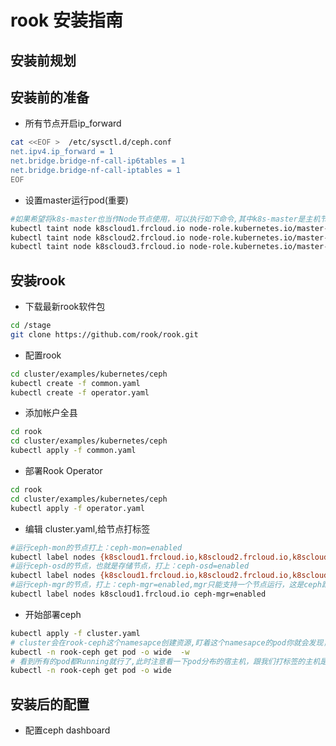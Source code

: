 # rook 安装指南



## 安装前规划



## 安装前的准备


+ 所有节点开启ip_forward
``` bash
cat <<EOF >  /etc/sysctl.d/ceph.conf
net.ipv4.ip_forward = 1
net.bridge.bridge-nf-call-ip6tables = 1
net.bridge.bridge-nf-call-iptables = 1
EOF
```

+ 设置master运行pod(重要)

``` bash
#如果希望将k8s-master也当作Node节点使用，可以执行如下命令,其中k8s-master是主机节点hostname：
kubectl taint node k8scloud1.frcloud.io node-role.kubernetes.io/master-
kubectl taint node k8scloud2.frcloud.io node-role.kubernetes.io/master-
kubectl taint node k8scloud3.frcloud.io node-role.kubernetes.io/master-
```

## 安装rook

+ 下载最新rook软件包
``` bash
cd /stage
git clone https://github.com/rook/rook.git

```
+ 配置rook
``` bash
cd cluster/examples/kubernetes/ceph
kubectl create -f common.yaml
kubectl create -f operator.yaml
```

+ 添加帐户全县
``` bash
cd rook
cd cluster/examples/kubernetes/ceph
kubectl apply -f common.yaml
```

+ 部署Rook Operator
``` bash
cd rook
cd cluster/examples/kubernetes/ceph
kubectl apply -f operator.yaml
```

+ 编辑 cluster.yaml,给节点打标签
``` bash
#运行ceph-mon的节点打上：ceph-mon=enabled
kubectl label nodes {k8scloud1.frcloud.io,k8scloud2.frcloud.io,k8scloud3.frcloud.io} ceph-mon=enabled
#运行ceph-osd的节点，也就是存储节点，打上：ceph-osd=enabled
kubectl label nodes {k8scloud1.frcloud.io,k8scloud2.frcloud.io,k8scloud3.frcloud.io} ceph-osd=enabled
#运行ceph-mgr的节点，打上：ceph-mgr=enabled,mgr只能支持一个节点运行，这是ceph跑k8s里的局限
kubectl label nodes k8scloud1.frcloud.io ceph-mgr=enabled
```

+ 开始部署ceph
``` bash
kubectl apply -f cluster.yaml
# cluster会在rook-ceph这个namesapce创建资源,盯着这个namesapce的pod你就会发现，它在按照顺序创建Pod
kubectl -n rook-ceph get pod -o wide  -w
# 看到所有的pod都Running就行了,此时注意看一下pod分布的宿主机，跟我们打标签的主机是一致的
kubectl -n rook-ceph get pod -o wide
```


## 安装后的配置

+ 配置ceph dashboard
